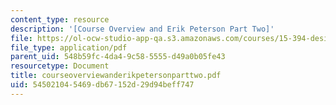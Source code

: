 ```yaml
---
content_type: resource
description: '[Course Overview and Erik Peterson Part Two]'
file: https://ol-ocw-studio-app-qa.s3.amazonaws.com/courses/15-394-designing-and-leading-the-entrepreneurial-organization-spring-2003/545021045469db67152d29d94beff747_courseoverviewanderikpetersonparttwo.pdf
file_type: application/pdf
parent_uid: 548b59fc-4da4-9c58-5555-d49a0b05fe43
resourcetype: Document
title: courseoverviewanderikpetersonparttwo.pdf
uid: 54502104-5469-db67-152d-29d94beff747
---
```

